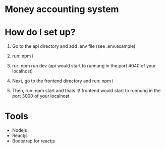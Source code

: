 # Money accounting system

# How do I set up?

1. Go to the api directory and add .env file (see .env.example)

2. run: npm i

3. rur: npm run dev (api would start to runnung in the port 4040 of your localhost)

4. Next, go to the frontend directory and run: npm i

5. Then, run: npm start and thats it! frontend would start to runnung in the port 3000 of your localhost

# Tools
- Nodejs
- Reactjs
- Bootstrap for reactjs
